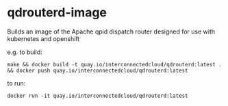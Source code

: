 # qdrouterd-image
Builds an image of the Apache qpid dispatch router designed for use with kubernetes and openshift

e.g. to build:

```
make && docker build -t quay.io/interconnectedcloud/qdrouterd:latest . && docker push quay.io/interconnectedcloud/qdrouterd:latest
```

to run:

```
docker run -it quay.io/interconnectedcloud/qdrouterd:latest
```
